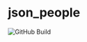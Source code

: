 # json_people

<img alt="GitHub Build" src="https://img.shields.io/badge/dynamic/json?color=success&label=sdk&query=$.ble[?(@.name=='ncp_application_level_ota')].sdk_version&url=https://github.com/lodang1992/json_people/blob/main/people.json?raw=True">
